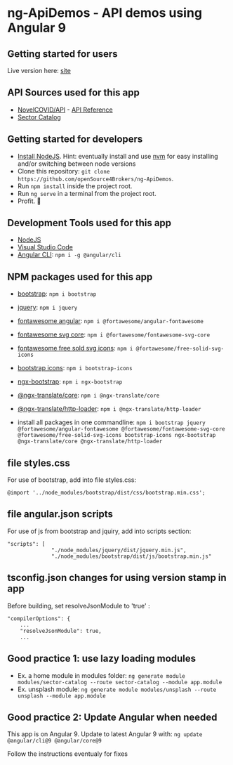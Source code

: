 # ng-ApiDemos - API demos using Angular 9
## Getting started for users
Live version here: [site](https://apidemos.vsoft.be)
## API Sources used for this app
- [NovelCOVID/API](https://github.com/novelcovid/api) - [API Reference](https://corona.lmao.ninja/docs/)
- [Sector Catalog](http://app.sectorcatalog.be/SectorCatalog/)
## Getting started for developers
- [Install NodeJS](https://nodejs.org/). Hint: eventually install and use [nvm](https://medium.com/@Joachim8675309/installing-node-js-with-nvm-4dc469c977d9) for easy installing and/or switching between node versions
- Clone this repository: `git clone https://github.com/openSource4Brokers/ng-ApiDemos`.
- Run `npm install` inside the project root.
- Run `ng serve` in a terminal from the project root.
- Profit. :tada:
## Development Tools used for this app
- [NodeJS](https://nodejs.org/)
- [Visual Studio Code](https://code.visualstudio.com/)
- [Angular CLI](https://www.npmjs.com/package/@angular/cli): `npm i -g @angular/cli`
## NPM packages used for this app
- [bootstrap](https://www.npmjs.com/package/bootstrap): `npm i bootstrap`
- [jquery](https://www.npmjs.com/package/jquery): `npm i jquery`
- [fontawesome angular](https://www.npmjs.com/package/@fortawesome/angular-fontawesome): `npm i @fortawesome/angular-fontawesome`
- [fontawesome svg core](https://www.npmjs.com/package/@fortawesome/fontawesome-svg-core): `npm i @fortawesome/fontawesome-svg-core`
- [fontawesome free sold svg icons](https://www.npmjs.com/package/@fortawesome/free-solid-svg-icons): `npm i @fortawesome/free-solid-svg-icons`
- [bootstrap icons](https://www.npmjs.com/package/bootstrap-icons): `npm i bootstrap-icons`
- [ngx-bootstrap](https://www.npmjs.com/package/ngx-bootstrap): `npm i ngx-bootstrap`
- [@ngx-translate/core](https://www.npmjs.com/package/@ngx-translate/core): `npm i @ngx-translate/core`
- [@ngx-translate/http-loader](https://www.npmjs.com/package/@ngx-translate/http-loader): `npm i @ngx-translate/http-loader`

- install all packages in one commandline: `npm i bootstrap jquery @fortawesome/angular-fontawesome @fortawesome/fontawesome-svg-core @fortawesome/free-solid-svg-icons bootstrap-icons ngx-bootstrap @ngx-translate/core @ngx-translate/http-loader`
## file styles.css
For use of bootstrap, add into file styles.css:

```
@import '../node_modules/bootstrap/dist/css/bootstrap.min.css';
```
## file angular.json scripts
For use of js from bootstrap and jquiry, add into scripts section:

```
"scripts": [
              "./node_modules/jquery/dist/jquery.min.js",
              "./node_modules/bootstrap/dist/js/bootstrap.min.js"
```
## tsconfig.json changes for using version stamp in app
Before building, set resolveJsonModule to 'true' :

```
"compilerOptions": {
    ...
    "resolveJsonModule": true,
    ...
```
## Good practice 1: use lazy loading modules
- Ex. a home module in modules folder: `ng generate module modules/sector-catalog --route sector-catalog --module app.module`
- Ex. unsplash module: `ng generate module modules/unsplash --route unsplash --module app.module`

## Good practice 2: Update Angular when needed
This app is on Angular 9.  Update to latest Angular 9 with:
`ng update @angular/cli@9 @angular/core@9`

Follow the instructions eventualy for fixes
